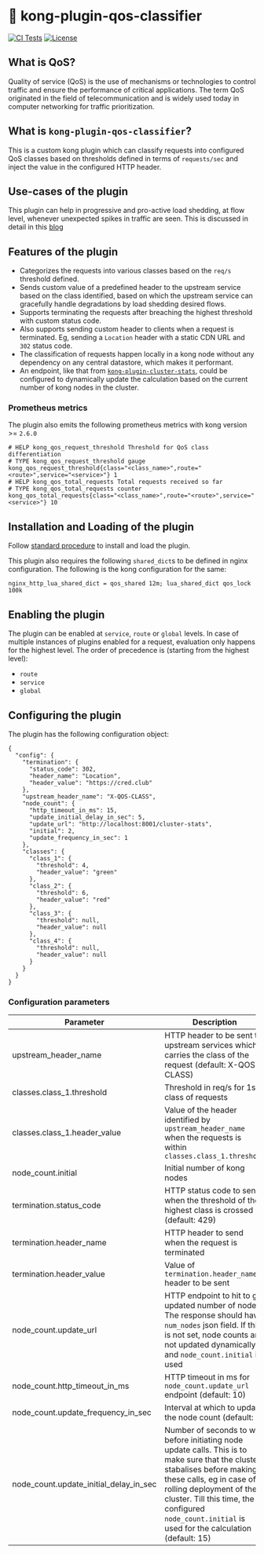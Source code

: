 # 🚦 kong-plugin-qos-classifier
[![CI Tests](https://github.com/CRED-CLUB/kong-plugin-qos-classifier/workflows/CI%20Tests/badge.svg)](https://github.com/CRED-CLUB/kong-plugin-qos-classifier/actions/workflows/CI_tests.yml)
[![License](https://img.shields.io/badge/License-Apache_2.0-blue.svg)](https://opensource.org/licenses/Apache-2.0)

## What is QoS?

Quality of service (QoS) is the use of mechanisms or technologies to control traffic and ensure the performance of critical applications. The term QoS originated in the field of telecommunication and is widely used today in computer networking for traffic prioritization.

## What is `kong-plugin-qos-classifier`?

This is a custom kong plugin which can classify requests into configured QoS classes based on thresholds defined in terms of `requests/sec` and inject the value in the configured HTTP header.

## Use-cases of the plugin

This plugin can help in progressive and pro-active load shedding, at flow level, whenever unexpected spikes in traffic are seen. This is discussed in detail in this [blog](https://engineering.cred.club/qos-through-progressive-load-shedding-during-high-scale-events-part-1-9ab2282c0040)

## Features of the plugin

- Categorizes the requests into various classes based on the `req/s` threshold defined.
- Sends custom value of a predefined header to the upstream service based on the class identified, based on which the upstream service can gracefully handle degradations by load shedding desired flows.
- Supports terminating the requests after breaching the highest threshold with custom status code.
- Also supports sending custom header to clients when a request is terminated. Eg, sending a `Location` header with a static CDN URL and `302` status code.
- The classification of requests happen locally in a kong node without any dependency on any central datastore, which makes it performant.
- An endpoint, like that from [`kong-plugin-cluster-stats`](https://github.com/CRED-CLUB/kong-plugin-cluster-stats), could be configured to dynamically update the calculation based on the current number of kong nodes in the cluster.

### Prometheus metrics

The plugin also emits the following prometheus metrics with kong version >= `2.6.0`

```
# HELP kong_qos_request_threshold Threshold for QoS class differentiation
# TYPE kong_qos_request_threshold gauge
kong_qos_request_threshold{class="<class_name>",route="<route>",service="<service>"} 1
# HELP kong_qos_total_requests Total requests received so far
# TYPE kong_qos_total_requests counter
kong_qos_total_requests{class="<class_name>",route="<route>",service="<service>"} 10
```

## Installation and Loading of the plugin

Follow [standard procedure](https://docs.konghq.com/gateway-oss/2.0.x/plugin-development/distribution/) to install and load the plugin.

This plugin also requires the following `shared_dict`s to be defined in nginx configuration. The following is the kong configuration for the same:

```
nginx_http_lua_shared_dict = qos_shared 12m; lua_shared_dict qos_lock 100k
```

## Enabling the plugin

The plugin can be enabled at `service`, `route` or `global` levels. In case of multiple instances of plugins enabled for a request, evaluation only happens for the highest level. The order of precedence is (starting from the highest level):

- `route`
- `service`
- `global`

## Configuring the plugin

The plugin has the following configuration object:
```
{
  "config": {
    "termination": {
      "status_code": 302,
      "header_name": "Location",
      "header_value": "https://cred.club"
    },
    "upstream_header_name": "X-QOS-CLASS",
    "node_count": {
      "http_timeout_in_ms": 15,
      "update_initial_delay_in_sec": 5,
      "update_url": "http://localhost:8001/cluster-stats",
      "initial": 2,
      "update_frequency_in_sec": 1
    },
    "classes": {
      "class_1": {
        "threshold": 4,
        "header_value": "green"
      },
      "class_2": {
        "threshold": 6,
        "header_value": "red"
      },
      "class_3": {
        "threshold": null,
        "header_value": null
      },
      "class_4": {
        "threshold": null,
        "header_value": null
      }
    }
  }
}
```

### Configuration parameters

| Parameter | Description |
| ------ | ------ |
|upstream_header_name|HTTP header to be sent to upstream services which carries the class of the request (default: X-QOS-CLASS)|
|classes.class_1.threshold|Threshold in req/s for 1st class of requests|
|classes.class_1.header_value|Value of the header identified by `upstream_header_name` when the requests is within `classes.class_1.threshold`|
|node_count.initial|Initial number of kong nodes|
|termination.status_code|HTTP status code to send when the threshold of the highest class is crossed (default: 429)|
|termination.header_name|HTTP header to send when the request is terminated|
|termination.header_value|Value of `termination.header_name` header to be sent|
|node_count.update_url|HTTP endpoint to hit to get updated number of nodes. The response should have `num_nodes` json field. If this is not set, node counts are not updated dynamically and `node_count.initial` is used|
|node_count.http_timeout_in_ms|HTTP timeout in ms for `node_count.update_url` endpoint (default: 10)|
|node_count.update_frequency_in_sec|Interval at which to update the node count (default: 1)|
|node_count.update_initial_delay_in_sec|Number of seconds to wait before initiating node update calls. This is to make sure that the cluster stabalises before making these calls, eg in case of a rolling deployment of the cluster. Till this time, the configured `node_count.initial` is used for the calculation (default: 15)|
